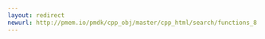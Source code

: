 ```yaml
---
layout: redirect
newurl: http://pmem.io/pmdk/cpp_obj/master/cpp_html/search/functions_8.html
---
```

